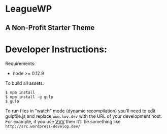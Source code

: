 # LeagueWP
## A Non-Profit Starter Theme

Developer Instructions:
====

Requirements:

- node >= 0.12.9

To build all assets: 

```
$ npm install
$ npm install -g gulp
$ gulp
```

To run files in "watch" mode (dynamic recompilation) you'll need to edit gulpfile.js and replace `www.lwv.dev` with the URL of your development host. For example, if you use [VVV](https://github.com/Varying-Vagrant-Vagrants/VVV) then it'll be something like `http://src.wordpress-develop.dev/`